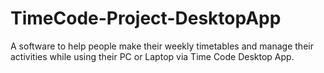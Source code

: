 # TimeCode-Project-DesktopApp
A software to help people make their weekly timetables and manage their activities while using their PC or Laptop via Time Code Desktop App.
